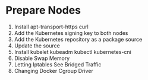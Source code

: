 # Prepare Nodes
1. Install apt-transport-https curl
2. Add the Kubernetes signing key to both nodes
3. Add the Kubernetes repository as a package source
4. Update the source
5. Install kubelet kubeadm kubectl kubernetes-cni
6. Disable Swap Memory
7. Letting Iptables See Bridged Traffic
8. Changing Docker Cgroup Driver